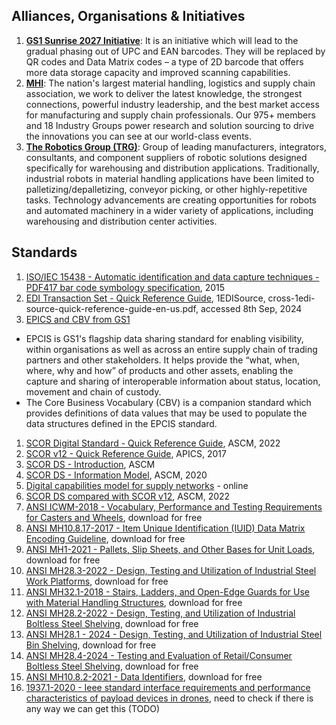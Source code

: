 ## Alliances, Organisations & Initiatives

1. **[GS1 Sunrise 2027 Initiative](https://www.scandit.com/blog/gs1-sunrise-2027-smart-data-capture-revolution/)**: It is an initiative which will lead to the gradual phasing out of UPC and EAN barcodes. They will be replaced by QR codes and Data Matrix codes – a type of 2D barcode that offers more data storage capacity and improved scanning capabilities.
1. **[MHI](https://www.mhi.org/about)**: The nation's largest material handling, logistics and supply chain association, we work to deliver the latest knowledge, the strongest connections, powerful industry leadership, and the best market access for manufacturing and supply chain professionals. Our 975+ members and 18 Industry Groups power research and solution sourcing to drive the innovations you can see at our world-class events.
1. **[The Robotics Group (TRG)](https://www.mhi.org/trg)**: Group of leading manufacturers, integrators, consultants, and component suppliers of robotic solutions designed specifically for warehousing and distribution applications. Traditionally, industrial robots in material handling applications have been limited to palletizing/depalletizing, conveyor picking, or other highly-repetitive tasks. Technology advancements are creating opportunities for robots and automated machinery in a wider variety of applications, including warehousing and distribution center activities.

## Standards

1. [ISO/IEC 15438 - Automatic identification and data capture techniques - PDF417 bar code symbology specification](https://webstore.iec.ch/en/publication/23356), 2015
1. [EDI Transaction Set - Quick Reference Guide](https://www.1edisource.com/resources/library/edi-transaction-guide/), 1EDISource, cross-1edi-source-quick-reference-guide-en-us.pdf, accessed 8th Sep, 2024
1. [EPICS and CBV from GS1](https://www.gs1.org/standards/epcis)
- EPCIS is GS1's flagship data sharing standard for enabling visibility, within organisations as well as across an entire supply chain of trading partners and other stakeholders. It helps provide the “what, when, where, why and how” of products and other assets, enabling the capture and sharing of interoperable information about status, location, movement and chain of custody.
- The Core Business Vocabulary (CBV) is a companion standard which provides definitions of data values that may be used to populate the data structures defined in the EPCIS standard.
1. [SCOR Digital Standard - Quick Reference Guide](https://www.ascm.org/globalassets/documents--files/corporate-transformation/scor-ds-digital-guide_final.pdf), ASCM, 2022
1. [SCOR v12 - Quick Reference Guide](https://www.apics.org/docs/default-source/scor-p-toolkits/apics-scc-scor-quick-reference-guide.pdf), APICS, 2017
1. [SCOR DS - Introduction](https://www.ascm.org/globalassets/ascm_website_assets/docs/intro-and-front-matter-scor-digital-standard2.pdf), ASCM
1. [SCOR DS - Information Model](https://scor.ascm.org/api/files/25?v=1725796233848), ASCM, 2020
1. [Digital capabilities model for supply networks](https://dcm.ascm.org/) - online
1. [SCOR DS compared with SCOR v12](https://www.ascm.org/globalassets/ascm_website_assets/img/corp-dev/scor_crosswalk.pdf), ASCM, 2022
1. [ANSI ICWM-2018 - Vocabulary, Performance and Testing Requirements for Casters and Wheels](https://s3.us-east-1.amazonaws.com/fonteva-customer-media/00D3h000005U9EzEAK/rZbPasEB_10012_pdf), download for free
1. [ANSI MH10.8.17-2017 - Item Unique Identification (IUID) Data Matrix Encoding Guideline](https://s3.us-east-1.amazonaws.com/fonteva-customer-media/00D3h000005U9EzEAK/SCvKlJWs_10223_pdf), download for free
1. [ANSI MH1-2021 - Pallets, Slip Sheets, and Other Bases for Unit Loads](https://s3.us-east-1.amazonaws.com/fonteva-customer-media/00D3h000005U9EzEAK/ZrobbSpe_mh1_2021_final_pdf), download for free
1. [ANSI MH28.3-2022 - Design, Testing and Utilization of Industrial Steel Work Platforms](https://s3.us-east-1.amazonaws.com/fonteva-customer-media/00D3h000005U9EzEAK/XhhklVBM_ANSI_MH28_3_2022_final_pdf), download for free
1. [ANSI MH32.1-2018 - Stairs, Ladders, and Open-Edge Guards for Use with Material Handling Structures](https://s3.us-east-1.amazonaws.com/fonteva-customer-media/00D3h000005U9EzEAK/qNTHqGdx_10225_pdf), download for free
1. [ANSI MH28.2-2022 - Design, Testing, and Utilization of Industrial Boltless Steel Shelving](https://s3.us-east-1.amazonaws.com/fonteva-customer-media/00D3h000005U9EzEAK/TNRzTHBY_ANSI_MH28_2_2022_final_1_pdf), download for free
1. [ANSI MH28.1 - 2024 - Design, Testing, and Utilization of Industrial Steel Bin Shelving](https://s3.us-east-1.amazonaws.com/fonteva-customer-media/00D3h000005U9EzEAK/ePJOELMj_ANSI_MH28_1_2024_Final_pdf), download for free
1. [ANSI MH28.4-2024 - Testing and Evaluation of Retail/Consumer Boltless Steel Shelving](https://s3.us-east-1.amazonaws.com/fonteva-customer-media/00D3h000005U9EzEAK/CWxbPHmC_ANSI_MH28_4_2024_Final_pdf), download for free
1. [ANSI MH10.8.2-2021 - Data Identifiers](https://s3.us-east-1.amazonaws.com/fonteva-customer-media/00D3h000005U9EzEAK/ZPOaRZok_ANSI_MH10_8_2_2021_updated_20240614_pdf), download for free
1. [1937.1-2020 - Ieee standard interface requirements and performance characteristics of payload devices in drones](https://dspace.apps.iitd.ac.in/node/69662), need to check if there is any way we can get this (TODO)
